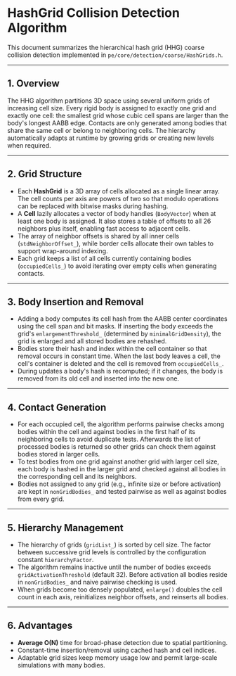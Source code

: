 # HashGrid Collision Detection Algorithm

This document summarizes the hierarchical hash grid (HHG) coarse collision detection implemented in `pe/core/detection/coarse/HashGrids.h`.

---

## **1. Overview**
The HHG algorithm partitions 3D space using several uniform grids of increasing cell size. Every rigid body is assigned to exactly one grid and exactly one cell: the smallest grid whose cubic cell spans are larger than the body's longest AABB edge. Contacts are only generated among bodies that share the same cell or belong to neighboring cells. The hierarchy automatically adapts at runtime by growing grids or creating new levels when required.

---

## **2. Grid Structure**
- Each **HashGrid** is a 3D array of cells allocated as a single linear array. The cell counts per axis are powers of two so that modulo operations can be replaced with bitwise masks during hashing.
- A **Cell** lazily allocates a vector of body handles (`BodyVector`) when at least one body is assigned. It also stores a table of offsets to all 26 neighbors plus itself, enabling fast access to adjacent cells.
- The array of neighbor offsets is shared by all inner cells (`stdNeighborOffset_`), while border cells allocate their own tables to support wrap-around indexing.
- Each grid keeps a list of all cells currently containing bodies (`occupiedCells_`) to avoid iterating over empty cells when generating contacts.

---

## **3. Body Insertion and Removal**
- Adding a body computes its cell hash from the AABB center coordinates using the cell span and bit masks. If inserting the body exceeds the grid's `enlargementThreshold_` (determined by `minimalGridDensity`), the grid is enlarged and all stored bodies are rehashed.
- Bodies store their hash and index within the cell container so that removal occurs in constant time. When the last body leaves a cell, the cell's container is deleted and the cell is removed from `occupiedCells_`.
- During updates a body's hash is recomputed; if it changes, the body is removed from its old cell and inserted into the new one.

---

## **4. Contact Generation**
- For each occupied cell, the algorithm performs pairwise checks among bodies within the cell and against bodies in the first half of its neighboring cells to avoid duplicate tests. Afterwards the list of processed bodies is returned so other grids can check them against bodies stored in larger cells.
- To test bodies from one grid against another grid with larger cell size, each body is hashed in the larger grid and checked against all bodies in the corresponding cell and its neighbors.
- Bodies not assigned to any grid (e.g., infinite size or before activation) are kept in `nonGridBodies_` and tested pairwise as well as against bodies from every grid.

---

## **5. Hierarchy Management**
- The hierarchy of grids (`gridList_`) is sorted by cell size. The factor between successive grid levels is controlled by the configuration constant `hierarchyFactor`.
- The algorithm remains inactive until the number of bodies exceeds `gridActivationThreshold` (default 32). Before activation all bodies reside in `nonGridBodies_` and naive pairwise checking is used.
- When grids become too densely populated, `enlarge()` doubles the cell count in each axis, reinitializes neighbor offsets, and reinserts all bodies.

---

## **6. Advantages**
- **Average O(N)** time for broad-phase detection due to spatial partitioning.
- Constant-time insertion/removal using cached hash and cell indices.
- Adaptable grid sizes keep memory usage low and permit large-scale simulations with many bodies.

